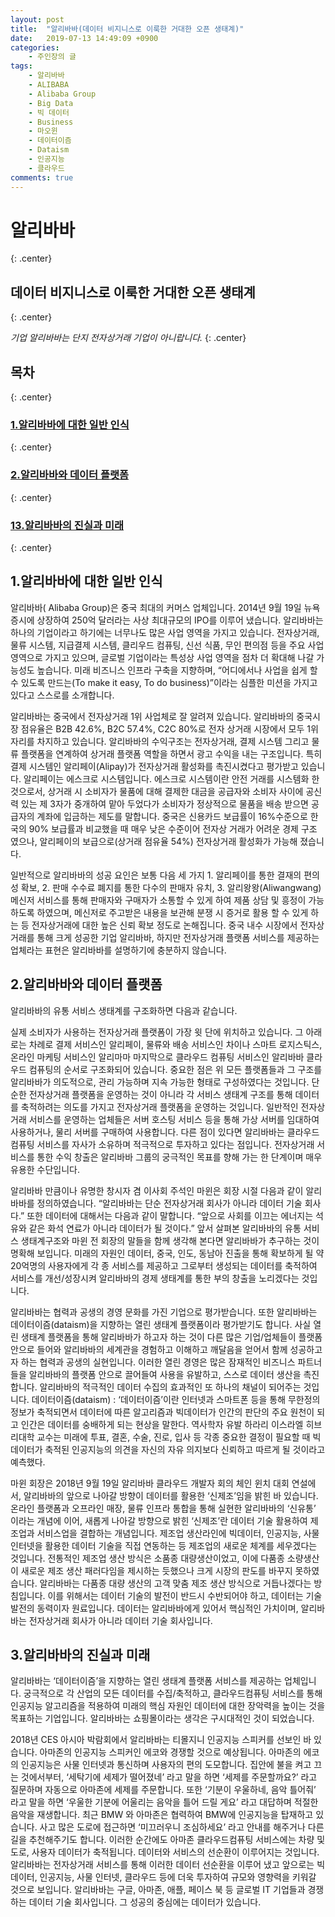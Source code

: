 ```yaml
---
layout: post
title:  "알리바바(데이터 비지니스로 이룩한 거대한 오픈 생태계)"
date:   2019-07-13 14:49:09 +0900
categories:
    - 주인장의 글
tags:
    - 알리바바
    - ALIBABA
    - Alibaba Group
    - Big Data
    - 빅 데이터
    - Business
    - 마오윈
    - 데이터이즘
    - Dataism
    - 인공지능
    - 클라우드
comments: true
---
```


# **알리바바**
{: .center}

## **데이터 비지니스로 이룩한 거대한 오픈 생태계**
{: .center}


*기업 알리바바는 단지 전자상거래 기업이 아니랍니다.*
{: .center}

## 목차
{: .center}

<h3><a href="#알리바바에-대한-일반-인식"><strong>1.알리바바에 대한 일반 인식</strong></a></h3>
{: .center}

<h3><a href="#알리바바와-데이터-플랫폼"><strong>2.알리바바와 데이터 플랫폼</strong></a></h3>
{: .center}

<h3><a href="#알리바바의-진실과-미래"><strong>13.알리바바의 진실과 미래</strong></a></h3>
{: .center}


<h2 id="알리바바에-대한-일반-인식"><strong>1.알리바바에 대한 일반 인식</strong></h2>

알리바바( Alibaba Group)은 중국 최대의 커머스 업체입니다. 2014년 9월 19일 뉴욕 증시에 상장하여 250억 달러라는 사상 최대규모의 IPO를 이루어 냈습니다. 알리바바는 하나의 기업이라고 하기에는 너무나도 많은 사업 영역을 가지고 있습니다. 전자상거래, 물류 시스템, 지급결제 시스템, 클리우드 컴퓨팅, 신선 식품, 무인 편의점 등을 주요 사업 영역으로 가지고 있으며, 글로벌 기업이라는 특성상 사업 영역을 점차 더 확대해 나갈 가능성도 높습니다. 미래 비즈니스 인프라 구축을 지향하며, “어디에서나 사업을 쉽게 할 수 있도록 만드는(To make it easy, To do business)”이라는 심플한 미션을 가지고 있다고 스스로를 소개합니다.

알리바바는 중국에서 전자상거래 1위 사업체로 잘 알려져 있습니다. 알리바바의 중국시장 점유율은 B2B 42.6%, B2C 57.4%, C2C 80%로 전자 상거래 시장에서 모두 1위 자리를 차지하고 있습니다. 알리바바의 수익구조는 전자상거래, 결제 시스템 그리고 물류 플랫폼을 연계하여 상거래 플랫폼 역할을 하면서 광고 수익을 내는 구조입니다. 특히 결제 시스템인 알리페이(Alipay)가 전자상거래 활성화를 촉진시켰다고 평가받고 있습니다. 알리페이는 에스크로 시스템입니다. 에스크로 시스템이란 안전 거래를 시스템화 한 것으로서, 상거래 시 소비자가 물품에 대해 결제한 대금을 공급자와 소비자 사이에 공신력 있는 제 3자가 중개하여 맡아 두었다가 소비자가 정상적으로 물품을 배송 받으면 공급자의 계좌에 입금하는 제도를 말합니다. 중국은 신용카드 보급률이 16%수준으로 한국의 90% 보급률과 비교했을 때 매우 낮은 수준이어 전자상 거래가 어려운 경제 구조 였으나, 알리페이의 보급으로(상거래 점유율 54%) 전자상거래 활성화가 가능해 졌습니다.

일반적으로 알리바바의 성공 요인은 보통 다음 세 가지 1. 알리페이를 통한 결재의 편의성 확보, 2. 판매 수수료 폐지를 통한 다수의 판매자 유치, 3. 알리왕왕(Aliwangwang) 메신저 서비스를 통해 판매자와 구매자가 소통할 수 있게 하여 제품 상담 및 흥정이 가능하도록 하였으며, 메신저로 주고받은 내용을 보관해 분쟁 시 증거로 활용 할 수 있게 하는 등 전자상거래에 대한 높은 신뢰 확보 정도로 논해집니다. 중국 내수 시장에서 전자상거래를 통해 크게 성공한 기업 알리바바, 하지만 전자상거래 플랫폼 서비스를 제공하는 업체라는 표현은 알리바바를 설명하기에 충분하지 않습니다.

<h2 id="알리바바와-데이터-플랫폼"><string>2.알리바바와 데이터 플랫폼</strong></h2>

알리바바의 유통 서비스 생태계를 구조화하면 다음과 같습니다. 
 
	
실제 소비자가 사용하는 전자상거래 플랫폼이 가장 윗 단에 위치하고 있습니다. 그 아래로는 차례로 결제 서비스인 알리페이, 물류와 배송 서비스인 차이나 스마트 로지스틱스, 온라인 마케팅 서비스인 알리마마 마지막으로 클라우드 컴퓨팅 서비스인 알리바바 클라우드 컴퓨팅의 순서로 구조화되어 있습니다. 중요한 점은 위 모든 플랫폼들과 그 구조를 알리바바가 의도적으로, 관리 가능하며 지속 가능한 형태로 구성하였다는 것입니다. 단순한 전자상거래 플랫폼을 운영하는 것이 아니라 각 서비스 생태계 구조를 통해 데이터를 축적하려는 의도를 가지고 전자상거래 플랫폼을 운영하는 것입니다. 일반적인 전자상거래 서비스를 운영하는 업체들은 서버 호스팅 서비스 등을 통해 가상 서버를 임대하여 사용하거나, 물리 서버를 구매하여 사용합니다. 다른 점이 있다면 알리바바는 클라우드 컴퓨팅 서비스를 자사가 소유하며 적극적으로 투자하고 있다는 점입니다. 전자상거래 서비스를 통한 수익 창출은 알리바바 그룹의 궁극적인 목표를 향해 가는 한 단계이며 매우 유용한 수단입니다. 

알리바바 만큼이나 유명한 창시자 겸 이사회 주석인 마윈은 회장 시절 다음과 같이 알리바바를 정의하였습니다. “알리바바는 단순 전자상거래 회사가 아니라 데이터 기술 회사다.” 또한 데이터에 대해서는 다음과 같이 말합니다. “앞으로 사회를 이끄는 에너지는 석유와 같은 화석 연료가 아니라 데이터가 될 것이다.” 앞서 살펴본 알리바바의 유통 서비스 생태계구조와 마윈 전 회장의 말들을 함께 생각해 본다면 알리바바가 추구하는 것이 명확해 보입니다. 미래의 자원인 데이터, 중국, 인도, 동남아 진출을 통해 확보하게 될 약 20억명의 사용자에게 각 종 서비스를 제공하고 그로부터 생성되는 데이터를 축적하여 서비스를 개선/성장시켜 알리바바의 경제 생태계를 통한 부의 창출을 노리겠다는 것입니다. 

알리바바는 협력과 공생의 경영 문화를 가진 기업으로 평가받습니다. 또한 알리바바는 데이터이즘(dataism)을 지향하는 열린 생태계 플랫폼이라 평가받기도 합니다. 사실 열린 생태계 플랫폼을 통해 알리바바가 하고자 하는 것이 다른 많은 기업/업체들이 플랫폼 안으로 들어와 알리바바의 세계관을 경험하고 이해하고 깨달음을 얻어서 함께 성공하고자 하는 협력과 공생의 실현입니다. 이러한 열린 경영은 많은 잠재적인 비즈니스 파트너들을 알리바바의 플랫폼 안으로 끌어들여 사용을 유발하고, 스스로 데이터 생산을 촉진합니다. 알리바바의 적극적인 데이터 수집의 효과적인 또 하나의 채널이 되어주는 것입니다. 
데이터이즘(dataism) : ‘데이터이즘’이란 인터넷과 스마트폰 등을 통해 무한정의 정보가 축적되면서 데이터에 따른 알고리즘과 빅데이터가 인간의 판단의 주요 원천이 되고 인간은 데이터를 숭배하게 되는 현상을 말한다. 역사학자 유발 하라리 이스라엘 히브리대학 교수는 미래에 투표, 결혼, 수술, 진로, 입사 등 각종 중요한 결정이 필요할 때 빅데이터가 축적된 인공지능의 의견을 자신의 자유 의지보다 신뢰하고 따르게 될 것이라고 예측했다.

마윈 회장은 2018년 9월 19일 알리바바 클라우드 개발자 회의 체인 윈치 대회 연설에서, 알리바바의 앞으로 나아갈 방향이 데이터를 활용한 ‘신제조’임을 밝힌 바 있습니다. 온라인 플랫폼과 오프라인 매장, 물류 인프라 통합을 통해 실현한 알리바바의 ‘신유통’ 이라는 개념에 이어, 새롭게 나아갈 방향으로 밝힌 ‘신제조’란 데이터 기술 활용하여 제조업과 서비스업을 결합하는 개념입니다. 제조업 생산라인에 빅데이터, 인공지능, 사물 인터넷을 활용한 데이터 기술을 직접 연동하는 등 제조업의 새로운 체계를 세우겠다는 것입니다. 전통적인 제조업 생산 방식은 소품종 대량생산이었고, 이에 다품종 소량생산이 새로운 제조 생산 패러다임을 제시하는 듯했으나 크게 시장의 판도를 바꾸지 못하였습니다. 알리바바는 다품종 대량 생산의 고객 맞춤 제조 생산 방식으로 거듭나겠다는 방침입니다. 이를 위해서는 데이터 기술의 발전이 반드시 수반되어야 하고, 데이터는 기술 발전의 동력이자 원료입니다. 데이터는 알리바바에게 있어서 핵심적인 가치이며, 알리바바는 전자상거래 회사가 아니라 데이터 기술 회사입니다.

<h2 id="알리바바의-진실과-미래"><strong>3.알리바바의 진실과 미래</strong></h2>

알리바바는 ‘데이터이즘’을 지향하는 열린 생태계 플랫폼 서비스를 제공하는 업체입니다. 궁극적으로 각 산업의 모든 데이터를 수집/축적하고, 클라우드컴퓨팅 서비스를 통해 인공지능 알고리즘을 적용하여 미래의 핵심 자원인 데이터에 대한 장악력을 높이는 것을 목표하는 기업입니다. 알리바바는 쇼핑몰이라는 생각은 구시대적인 것이 되었습니다. 

2018년  CES 아시아 박람회에서 알리바바는 티몰지니 인공지능 스피커를 선보인 바 있습니다. 아마존의 인공지능 스피커인 에코와 경쟁할 것으로 예상됩니다. 아마존의 에코의 인공지능은 사물 인터넷과 통신하며 사용자의 편의 도모합니다. 집안에 불을 켜고 끄는 것에서부터, ‘세탁기에 세제가 떨어졌네’ 라고 말을 하면 ‘세제를 주문할까요?’ 라고 질문하며 자동으로 아마존에 세제를 주문합니다. 또한 ‘기분이 우울하네, 음악 틀어줘’ 라고 말을 하면 ‘우울한 기분에 어울리는 음악을 틀어 드릴 게요’ 라고 대답하며 적절한 음악을 재생합니다. 최근 BMW 와 아마존은 협력하여 BMW에 인공지능을 탑재하고 있습니다. 사고 많은 도로에 접근하면 ‘미끄러우니 조심하세요’ 라고 안내를 해주거나 다른 길을 추천해주기도 합니다. 이러한 순간에도 아마존 클라우드컴퓨팅 서비스에는 차량 및 도로, 사용자 데이터가 축적됩니다. 데이터와 서비스의 선순환이 이루어지는 것입니다. 알리바바는 전자상거래 서비스를 통해 이러한 데이터 선순환을 이루어 냈고 앞으로는 빅데이터, 인공지능, 사물 인터넷, 클라우드 등에 더욱 투자하여 규모와 영향력을 키워갈 것으로 보입니다. 알리바바는 구글, 아마존, 애플, 페이스 북 등 글로벌 IT 기업들과 경쟁하는 데이터 기술 회사입니다. 그 성공의 중심에는 데이터가 있습니다.


[기사 원본]: https://www.linkedin.com/pulse/cmon-start-me-up-steve-knight/?trk=eml-email_feed_ecosystem_digest_01-recommended_articles-6-Unknown&midToken=AQHDdVsUNBVb4g&fromEmail=fromEmail&ut=2BoQnc-JmjvUM1
[아트오프컴스]: http://artofcomms.com/
[인시아드 경영 대학원]: https://en.wikipedia.org/wiki/INSEAD
[아트오브컴스url]: https://www.artofcomms.com